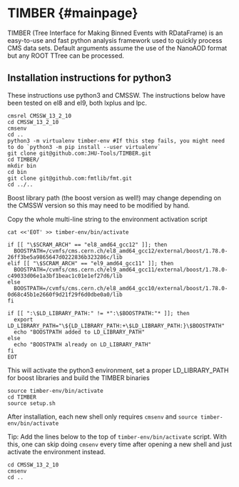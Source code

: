 # TIMBER {#mainpage}
TIMBER (Tree Interface for Making Binned Events with RDataFrame) is an easy-to-use and fast python analysis framework used to quickly process CMS data sets. 
Default arguments assume the use of the NanoAOD format but any ROOT TTree can be processed.

## Installation instructions for python3

These instructions use python3 and CMSSW. The instructions below have been tested on el8 and el9, both lxplus and lpc.

```
cmsrel CMSSW_13_2_10
cd CMSSW_13_2_10
cmsenv
cd ..
python3 -m virtualenv timber-env #If this step fails, you might need to do `python3 -m pip install --user virtualenv`
git clone git@github.com:JHU-Tools/TIMBER.git
cd TIMBER/
mkdir bin
cd bin
git clone git@github.com:fmtlib/fmt.git
cd ../..
```

Boost library path (the boost version as well!) may change depending on the CMSSW version so this may need to be modified by hand.

Copy the whole multi-line string to the environment activation script

```
cat <<'EOT' >> timber-env/bin/activate

if [[ "\$SCRAM_ARCH" == "el8_amd64_gcc12" ]]; then
  BOOSTPATH=/cvmfs/cms.cern.ch/el8_amd64_gcc12/external/boost/1.78.0-26ff3be5a9865647d0222836b323286c/lib
elif [[ "\$SCRAM_ARCH" == "el9_amd64_gcc11" ]]; then
  BOOSTPATH=/cvmfs/cms.cern.ch/el9_amd64_gcc11/external/boost/1.78.0-c49033d06e1a3bf1beac1c01e1ef27d6/lib
else
  BOOSTPATH=/cvmfs/cms.cern.ch/el8_amd64_gcc10/external/boost/1.78.0-0d68c45b1e2660f9d21f29f6d0dbe0a0/lib
fi

if [[ ":\$LD_LIBRARY_PATH:" != *":\$BOOSTPATH:"* ]]; then
  export LD_LIBRARY_PATH="\${LD_LIBRARY_PATH:+\$LD_LIBRARY_PATH:}\$BOOSTPATH"
  echo "BOOSTPATH added to LD_LIBRARY_PATH"
else
  echo "BOOSTPATH already on LD_LIBRARY_PATH"
fi
EOT
```

This will activate the python3 environment, set a proper LD_LIBRARY_PATH for boost libraries and build the TIMBER binaries

```
source timber-env/bin/activate
cd TIMBER
source setup.sh
```

After installation, each new shell only requires `cmsenv` and `source timber-env/bin/activate`


Tip: Add the lines below to the top of `timber-env/bin/activate` script. With this, one can skip doing `cmsenv` every time after opening a new shell and just activate the environment instead.
```
cd CMSSW_13_2_10
cmsenv
cd ..
```